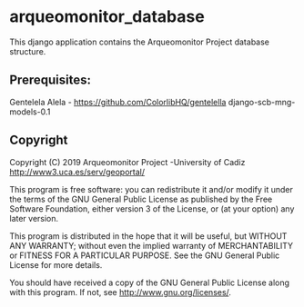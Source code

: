 # arqueomonitor_database
This django application contains the Arqueomonitor Project database structure.

## Prerequisites:
Gentelela Alela - https://github.com/ColorlibHQ/gentelella
django-scb-mng-models-0.1


## Copyright

Copyright (C) 2019 Arqueomonitor Project -University of Cadiz http://www3.uca.es/serv/geoportal/

This program is free software: you can redistribute it and/or modify it under the terms of the GNU General Public License as published by the Free Software Foundation, either version 3 of the License, or (at your option) any later version.

This program is distributed in the hope that it will be useful, but WITHOUT ANY WARRANTY; without even the implied warranty of MERCHANTABILITY or FITNESS FOR A PARTICULAR PURPOSE. See the GNU General Public License for more details.

You should have received a copy of the GNU General Public License along with this program. If not, see http://www.gnu.org/licenses/.
